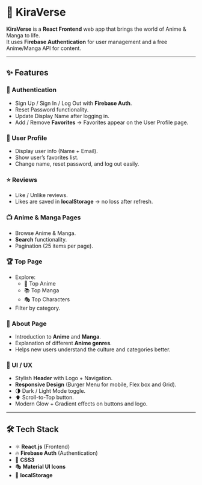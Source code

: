 # 🌌 KiraVerse

**KiraVerse** is a **React Frontend** web app that brings the world of Anime & Manga to life.  
It uses **Firebase Authentication** for user management and a free Anime/Manga API for content.  

---

## ✨ Features

### 🔑 Authentication
- Sign Up / Sign In / Log Out with **Firebase Auth**.
- Reset Password functionality.
- Update Display Name after logging in.
- Add / Remove **Favorites** → Favorites appear on the User Profile page.

### 👤 User Profile
- Display user info (Name + Email).
- Show user’s favorites list.
- Change name, reset password, and log out easily.

### ⭐ Reviews
- Like / Unlike reviews.
- Likes are saved in **localStorage** → no loss after refresh.

### 📺 Anime & Manga Pages
- Browse Anime & Manga.
- **Search** functionality.
- Pagination (25 items per page).

### 🏆 Top Page
- Explore:
  - 🥇 Top Anime
  - 📚 Top Manga
  - 🎭 Top Characters
- Filter by category.

### 📖 About Page
- Introduction to **Anime** and **Manga**.
- Explanation of different **Anime genres**.
- Helps new users understand the culture and categories better.

### 🎨 UI / UX
- Stylish **Header** with Logo + Navigation.
- **Responsive Design** (Burger Menu for mobile, Flex box and Grid).
- 🌗 Dark / Light Mode toggle.
- ⬆️ Scroll-to-Top button.
- Modern Glow + Gradient effects on buttons and logo.

---

## 🛠 Tech Stack
- ⚛️ **React.js** (Frontend)
- 🔥 **Firebase Auth** (Authentication)
- 🎨 **CSS3**
- 🎭 **Material UI Icons**
- 💾 **localStorage**

